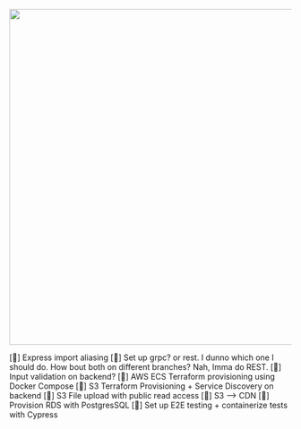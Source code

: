 <p align="center">
	<img src="https://user-images.githubusercontent.com/84760072/223321151-8b77a57a-ad72-48df-a34c-7e031a6c7ff2.png" width="600"/>
</p>

[🦜] Express import aliasing
[🦜] Set up grpc? or rest. I dunno which one I should do. How bout both on different branches? Nah, Imma do REST.
[🦜] Input validation on backend?
[🦜] AWS ECS Terraform provisioning using Docker Compose
[🦜] S3 Terraform Provisioning + Service Discovery on backend
[🦜] S3 File upload with public read access
[🦜] S3 --> CDN
[🦜] Provision RDS with PostgresSQL
[🦜] Set up E2E testing + containerize tests with Cypress